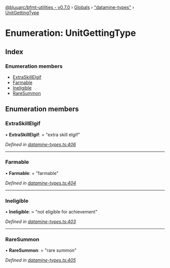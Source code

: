 [@bluuarc/bfmt-utilities - v0.7.0](../README.md) › [Globals](../globals.md) › ["datamine-types"](../modules/_datamine_types_.md) › [UnitGettingType](_datamine_types_.unitgettingtype.md)

# Enumeration: UnitGettingType

## Index

### Enumeration members

* [ExtraSkillElgif](_datamine_types_.unitgettingtype.md#extraskillelgif)
* [Farmable](_datamine_types_.unitgettingtype.md#farmable)
* [Ineligible](_datamine_types_.unitgettingtype.md#ineligible)
* [RareSummon](_datamine_types_.unitgettingtype.md#raresummon)

## Enumeration members

###  ExtraSkillElgif

• **ExtraSkillElgif**: = "extra skill elgif"

*Defined in [datamine-types.ts:406](https://github.com/BluuArc/bfmt-utilities/blob/master/src/datamine-types.ts#L406)*

___

###  Farmable

• **Farmable**: = "farmable"

*Defined in [datamine-types.ts:404](https://github.com/BluuArc/bfmt-utilities/blob/master/src/datamine-types.ts#L404)*

___

###  Ineligible

• **Ineligible**: = "not eligible for achievement"

*Defined in [datamine-types.ts:403](https://github.com/BluuArc/bfmt-utilities/blob/master/src/datamine-types.ts#L403)*

___

###  RareSummon

• **RareSummon**: = "rare summon"

*Defined in [datamine-types.ts:405](https://github.com/BluuArc/bfmt-utilities/blob/master/src/datamine-types.ts#L405)*
